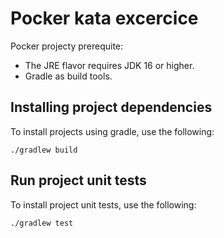 # Pocker kata excercice

Pocker projecty prerequite:

*   The JRE flavor requires JDK 16 or higher.
*   Gradle as build tools.

## Installing project dependencies

To install projects using gradle, use the following:

```shell
./gradlew build
```

## Run project unit tests

To install project unit tests, use the following:

```shell
./gradlew test
```